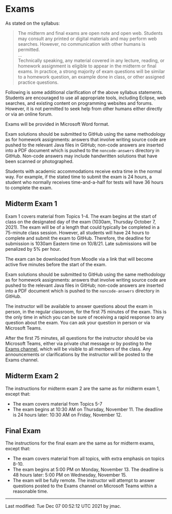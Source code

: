 # Exams

As stated on the syllabus:
    
> The midterm and final exams are open note and open web. Students may
> consult any printed or digital materials and may perform web
> searches. However, no communication with other humans is permitted.  
> ...  
> Technically speaking, any material covered in any lecture, reading,
> or homework assignment is eligible to appear in the midterm or final
> exams. In practice, a strong majority of exam questions will be
> similar to a homework question, an example done in class, or other
> assigned practice questions.

Following is some additional clarification of the above syllabus
statements. Students are encouraged to use all appropriate tools,
including Eclipse, web searches, and existing content on programming
websites and forums. However, it is not permitted to seek help from
other humans either directly or via an online forum.

Exams will be provided in Microsoft Word format.

Exam solutions should be submitted to GitHub using the same
methodology as for homework assignments: answers that involve writing
source code are pushed to the relevant Java files in GitHub; non-code
answers are inserted into a PDF document which is pushed to the
`noncode-answers` directory in GitHub. Non-code answers may include
handwritten solutions that have been scanned or photographed.

Students with academic accommodations receive extra time in the
normal way. For example, if the stated time to submit the exam is 24
hours, a student who normally receives time-and-a-half for tests will
have 36 hours to complete the exam.


## Midterm Exam 1

Exam 1 covers material from Topics 1-4. The exam begins at the start
of class on the designated day of the exam (1030am, Thursday October 7,
2021). The exam will be of a length that could typically be completed
in a 75-minute class session. However, all students will have 24 hours
to complete and submit the exam to GitHub. Therefore, the deadline for
submission is 1030am Eastern time on 10/8/21. Late submissions will be
penalized by 5% per hour.

The exam can be downloaded from Moodle via a link that will become active five minutes before the start of the exam.

Exam solutions should be submitted to GitHub using the same
methodology as for homework assignments: answers that involve writing
source code are pushed to the relevant Java files in GitHub; non-code
answers are inserted into a PDF document which is pushed to the
`noncode-answers` directory in GitHub.

The instructor will be available to answer questions about the exam in
person, in the regular classroom, for the first 75 minutes of the
exam. This is the only time in which you can be sure of receiving a
rapid response to any question about the exam. You can ask your
question in person or via Microsoft Teams.

After the first 75 minutes, all questions for the instructor should be
via Microsoft Teams, either via private chat message or by posting to
the <a
href="https://teams.microsoft.com/l/channel/19%3a8ad9cbd196bc4e8dafdcbc16a67d1967%40thread.tacv2/Exams?groupId=58a2e67c-ea1c-431b-b361-3b17e0f3df37&tenantId=6232b055-76b9-4c13-9b88-b562ae7db6fb">Exams
channel</a>, which will be visible to all members of the class. Any
announcements or clarifications by the instructor will be posted to
the Exams channel.

## Midterm Exam 2

The instructions for midterm exam 2 are the same as for midterm exam
1, except that:
* The exam covers material from Topics 5-7
* The exam begins at 10:30 AM on Thursday, November 11. The deadline
  is 24 hours later: 10:30 AM on Friday, November 12.

## Final Exam

The instructions for the final exam are the same as for midterm exams, except that:
* The exam covers material from all topics, with extra emphasis on topics 8-10.
* The exam begins at 5:00 PM on Monday, November 13. The deadline
  is 48 hours later: 5:00 PM on Wednesday, November 15.
* The exam will be fully remote. The instructor will attempt to answer
  questions posted to the Exams channel on Microsoft Teams within a
  reasonable time.


----
Last modified: Tue Dec 07 00:52:12 UTC 2021 by jmac.
